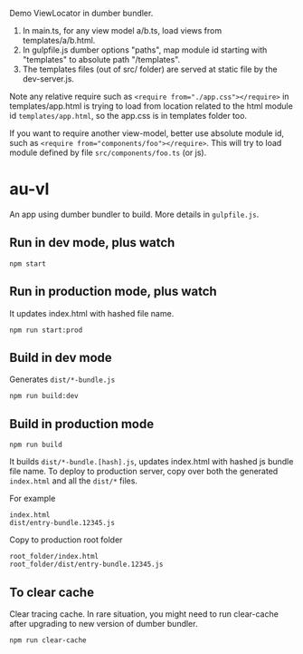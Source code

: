 Demo ViewLocator in dumber bundler.
1. In main.ts, for any view model a/b.ts, load views from templates/a/b.html.
2. In gulpfile.js dumber options "paths", map module id starting with "templates" to absolute path "/templates".
3. The templates files (out of src/ folder) are served at static file by the dev-server.js.

Note any relative require such as `<require from="./app.css"></require>` in templates/app.html is trying to load from location related to the html module id `templates/app.html`, so the app.css is in templates folder too.

If you want to require another view-model, better use absolute module id, such as `<require from="components/foo"></require>`. This will try to load module defined by file `src/components/foo.ts` (or js).

# au-vl

An app using dumber bundler to build. More details in `gulpfile.js`.

## Run in dev mode, plus watch

    npm start

## Run in production mode, plus watch

It updates index.html with hashed file name.

    npm run start:prod

## Build in dev mode

Generates `dist/*-bundle.js`

    npm run build:dev

## Build in production mode

    npm run build

It builds `dist/*-bundle.[hash].js`, updates index.html with hashed js bundle file name. To deploy to production server, copy over both the generated `index.html` and all the `dist/*` files.

For example
```
index.html
dist/entry-bundle.12345.js
```
Copy to production root folder
```
root_folder/index.html
root_folder/dist/entry-bundle.12345.js
```
## To clear cache

Clear tracing cache. In rare situation, you might need to run clear-cache after upgrading to new version of dumber bundler.

    npm run clear-cache


